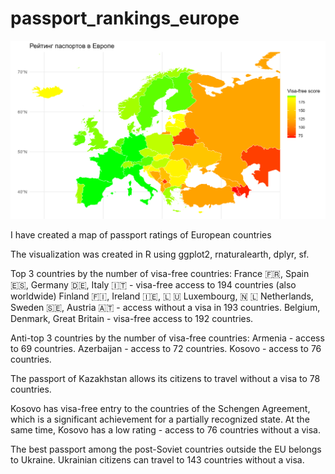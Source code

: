 # passport_rankings_europe

![](passport_rankings_europe.png)

I have created a map of passport ratings of European countries

The visualization was created in R using ggplot2, rnaturalearth, dplyr, sf.

Top 3 countries by the number of visa-free countries:
France 🇫🇷, Spain 🇪🇸, Germany 🇩🇪, Italy 🇮🇹 - visa-free access to 194 countries (also worldwide)
Finland 🇫🇮, Ireland 🇮🇪, 🇱 🇺 Luxembourg, 🇳 🇱 Netherlands, Sweden 🇸🇪, Austria 🇦🇹 - access without a visa in 193 countries.
Belgium, Denmark, Great Britain - visa-free access to 192 countries.

Anti-top 3 countries by the number of visa-free countries:
Armenia - access to 69 countries.
Azerbaijan - access to 72 countries.
Kosovo - access to 76 countries.

The passport of Kazakhstan allows its citizens to travel without a visa to 78 countries. 

Kosovo has visa-free entry to the countries of the Schengen Agreement, which is a significant achievement for a partially recognized state. At the same time, Kosovo has a low rating - access to 76 countries without a visa.

The best passport among the post-Soviet countries outside the EU belongs to Ukraine. Ukrainian citizens can travel to 143 countries without a visa.
